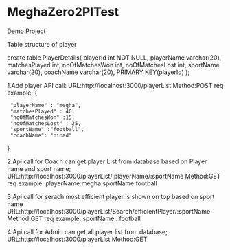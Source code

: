 # MeghaZero2PITest
Demo Project


Table structure of player

create table PlayerDetails(
playerId int NOT NULL,
playerName varchar(20),
matchesPlayed int,
noOfMatchesWon int,
noOfMatchesLost int,
sportName varchar(20),
coachName varchar(20),
PRIMARY KEY(playerId)
);

1.Add player API call:
URL:http://localhost:3000/playerList
Method:POST
req example:
{
    
     "playerName" : "megha",
     "matchesPlayed" : 40,
     "noOfMatchesWon" :15,
     "noOfMatchesLost" : 25,
     "sportName" :"football",
     "coachName": "ninad"
}

2.Api call for Coach can get player List from database based on Player name and sport name;
URL:http://localhost:3000/playerList/:playerName/:sportName
Method:GET
req example:
playerName:megha
sportName:football

3:Api call for serach most efficient player is shown on top based on sport name
URL:http://localhost:3000/playerList/Search/efficientPlayer/:sportName
Method:GET
req example:
sportName : football

4:Api call for Admin can get all player list from  database;
URL:http://localhost:3000/playerList
Method:GET

